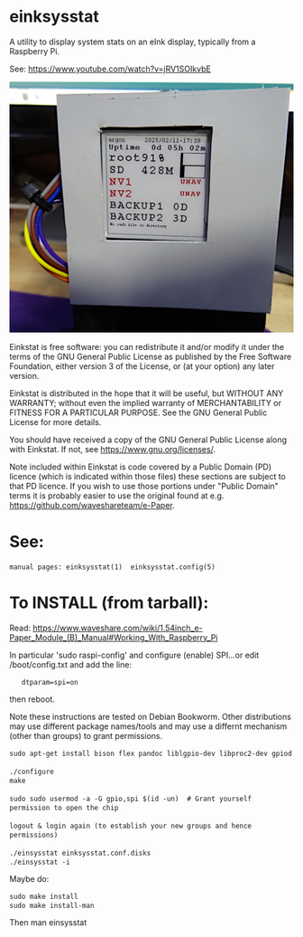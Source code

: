 # einksysstat

A utility to display system stats on an eInk display, typically from a Raspberry Pi.


See: <https://www.youtube.com/watch?v=jRV1SOIkvbE>


![Image shows a custom metal holder with a eInk display showing system stats ](Social.JPG "Front Panel On Argon Neo")

Einkstat is free software: you can redistribute it and/or modify it under
the terms of the GNU General Public License as published by the Free
Software Foundation, either version 3 of the License, or (at your option)
any later version. 

Einkstat is distributed in the hope that it will be useful, but WITHOUT ANY
WARRANTY; without even the implied warranty of MERCHANTABILITY or FITNESS
FOR A PARTICULAR PURPOSE. See the GNU General Public License for more
details.

You should have received a copy of the GNU General Public License along
with Einkstat. If not, see <https://www.gnu.org/licenses/>.

Note included within Einkstat is code covered by a Public Domain (PD)
licence (which is indicated within those files) these sections
are subject to that PD licence. If you wish to use those portions
under "Public Domain" terms it is probably easier to use the original
found at e.g. https://github.com/waveshareteam/e-Paper.



# See:
	manual pages: einksysstat(1)  einksysstat.config(5)




# To INSTALL (from tarball):


Read: https://www.waveshare.com/wiki/1.54inch_e-Paper_Module_(B)_Manual#Working_With_Raspberry_Pi

In particular 'sudo raspi-config' and configure (enable) SPI...or edit /boot/config.txt and
add the line:

```
   dtparam=spi=on
```

then reboot.
   

Note these instructions are tested on Debian Bookworm. Other distributions may
use different package names/tools and may use a differnt mechanism (other than groups)
to grant permissions.

```
sudo apt-get install bison flex pandoc liblgpio-dev libproc2-dev gpiod

./configure
make

sudo sudo usermod -a -G gpio,spi $(id -un)  # Grant yourself permission to open the chip

logout & login again (to establish your new groups and hence permissions)
   
./einsysstat einksysstat.conf.disks
./einsysstat -i
```

Maybe do:

```
sudo make install
sudo make install-man
```

Then man einsysstat


